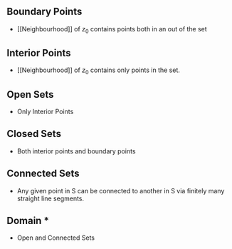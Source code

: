 ## Boundary Points
- [[Neighbourhood]] of $z_0$ contains points both in an out of the set
## Interior Points
- [[Neighbourhood]] of $z_0$ contains only points in the set.
## Open Sets
- Only Interior Points
## Closed Sets
- Both interior points and boundary points
## Connected Sets
- Any given point in S can be connected to another in S via finitely many straight line segments. 
## Domain *
- Open and Connected Sets